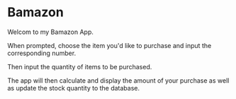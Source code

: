 # Bamazon

Welcom to my Bamazon App.

When prompted, choose the item you'd like to purchase and input the corresponding number.

Then input the quantity of items to be purchased.

The app will then calculate and display the amount of your purchase as well as update the stock quantity to the database.